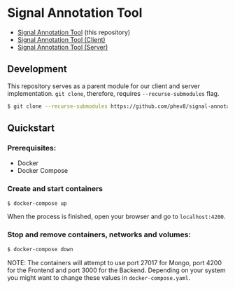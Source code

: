 # Signal Annotation Tool

* [Signal Annotation Tool](https://github.com/phev8/signal-annotation-tool) (this repository)
* [Signal Annotation Tool (Client)](https://github.com/etherealyn/signal-annotation-tool-client) 
* [Signal Annotation Tool (Server)](https://github.com/etherealyn/signal-annotation-tool-server) 

## Development

This repository serves as a parent module for our client and server implementation. `git clone`, therefore, requires `--recurse-submodules` flag.  

```bash
$ git clone --recurse-submodules https://github.com/phev8/signal-annotation-tool
```

## Quickstart

### Prerequisites:

* Docker
* Docker Compose

### Create and start containers

```bash
$ docker-compose up
```
When the process is finished, open your browser and go to `localhost:4200`.

### Stop and remove containers, networks and volumes:
```bash
$ docker-compose down
```

NOTE: The containers will attempt to use port 27017 for Mongo, port 4200 for the Frontend and port 3000 for the Backend. Depending on your system you might want to change these values in `docker-compose.yaml`.
